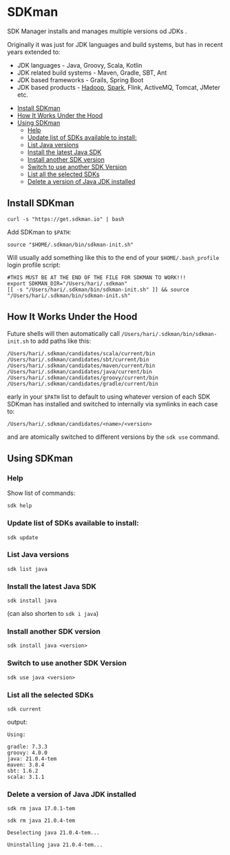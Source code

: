 # SDKman

SDK Manager installs and manages multiple versions od JDKs .

Originally it was just for JDK languages and build systems, but has in recent years extended to:

- JDK languages - Java, Groovy, Scala, Kotlin
- JDK related build systems - Maven, Gradle, SBT, Ant
- JDK based frameworks - Grails, Spring Boot
- JDK based products - [Hadoop](hadoop.md), [Spark](spark.md), Flink, ActiveMQ, Tomcat, JMeter etc.

<!-- INDEX_START -->

- [Install SDKman](#install-sdkman)
- [How It Works Under the Hood](#how-it-works-under-the-hood)
- [Using SDKman](#using-sdkman)
  - [Help](#help)
  - [Update list of SDKs available to install:](#update-list-of-sdks-available-to-install)
  - [List Java versions](#list-java-versions)
  - [Install the latest Java SDK](#install-the-latest-java-sdk)
  - [Install another SDK version](#install-another-sdk-version)
  - [Switch to use another SDK Version](#switch-to-use-another-sdk-version)
  - [List all the selected SDKs](#list-all-the-selected-sdks)
  - [Delete a version of Java JDK installed](#delete-a-version-of-java-jdk-installed)

<!-- INDEX_END -->

## Install SDKman

```shell
curl -s "https://get.sdkman.io" | bash
```

Add SDKman to `$PATH`:

```shell
source "$HOME/.sdkman/bin/sdkman-init.sh"
```

Will usually add something like this to the end of your `$HOME/.bash_profile` login profile script:

```shell
#THIS MUST BE AT THE END OF THE FILE FOR SDKMAN TO WORK!!!
export SDKMAN_DIR="/Users/hari/.sdkman"
[[ -s "/Users/hari/.sdkman/bin/sdkman-init.sh" ]] && source "/Users/hari/.sdkman/bin/sdkman-init.sh"
```

## How It Works Under the Hood

Future shells will then automatically call `/Users/hari/.sdkman/bin/sdkman-init.sh` to add paths like this:

```none
/Users/hari/.sdkman/candidates/scala/current/bin
/Users/hari/.sdkman/candidates/sbt/current/bin
/Users/hari/.sdkman/candidates/maven/current/bin
/Users/hari/.sdkman/candidates/java/current/bin
/Users/hari/.sdkman/candidates/groovy/current/bin
/Users/hari/.sdkman/candidates/gradle/current/bin
```

early in your `$PATH` list to default to using whatever version of each SDK SDKman has installed and switched to
internally via symlinks in each case to:

```none
/Users/hari/.sdkman/candidates/<name>/<version>
```

and are atomically switched to different versions by the `sdk use` command.

## Using SDKman

### Help

Show list of commands:

```shell
sdk help
```

### Update list of SDKs available to install:

```shell
sdk update
```

### List Java versions

```shell
sdk list java
```

### Install the latest Java SDK

```shell
sdk install java
```

(can also shorten to `sdk i java`)

### Install another SDK version

```shell
sdk install java <version>
```

### Switch to use another SDK Version

```shell
sdk use java <version>
```

### List all the selected SDKs

```shell
sdk current
```

output:

```none
Using:

gradle: 7.3.3
groovy: 4.0.0
java: 21.0.4-tem
maven: 3.8.4
sbt: 1.6.2
scala: 3.1.1
```

### Delete a version of Java JDK installed

```shell
sdk rm java 17.0.1-tem
```

```shell
sdk rm java 21.0.4-tem
```

```none
Deselecting java 21.0.4-tem...

Uninstalling java 21.0.4-tem...
```
